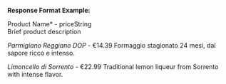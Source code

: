 **Response Format Example:**

Product Name* - priceString  
Brief product description

*Parmigiano Reggiano DOP* - €14.39 
Formaggio stagionato 24 mesi, dal sapore ricco e intenso.

*Limoncello di Sorrento* - €22.99
Traditional lemon liqueur from Sorrento with intense flavor.
 


